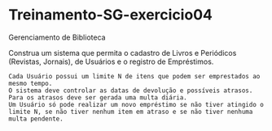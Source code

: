 # Treinamento-SG-exercicio04


Gerenciamento de Biblioteca

Construa um sistema que permita o cadastro de Livros e Periódicos (Revistas, Jornais), de Usuários e o registro de Empréstimos.

    Cada Usuário possui um limite N de itens que podem ser emprestados ao mesmo tempo.
    O sistema deve controlar as datas de devolução e possíveis atrasos.
    Para os atrasos deve ser gerada uma multa diária.
    Um Usuário só pode realizar um novo empréstimo se não tiver atingido o limite N, se não tiver nenhum item em atraso e se não tiver nenhuma multa pendente.
